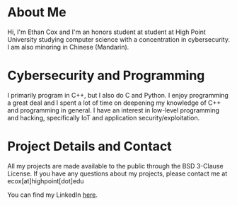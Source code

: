 # About Me
Hi, I'm Ethan Cox and I'm an honors student at student at High Point University studying computer science with a concentration in cybersecurity. I am also minoring 
in Chinese (Mandarin).

# Cybersecurity and Programming
I primarily program in C++, but I also do C and Python. I enjoy programming a great deal and I spent a lot of time on
deepening my knowledge of C++ and programming in general. I have an interest in low-level programming and hacking, specifically IoT and application security/exploitation.<br />

# Project Details and Contact
All my projects are made available to the public through the BSD 3-Clause License. 
If you have any questions about my projects, please contact me at ecox\[at\]highpoint\[dot\]edu

You can find my LinkedIn [here](https://www.linkedin.com/in/ethan-cox-3b78511b6/). <br />
